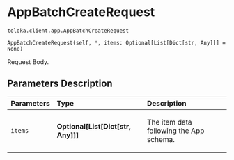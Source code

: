 # AppBatchCreateRequest
`toloka.client.app.AppBatchCreateRequest`

```
AppBatchCreateRequest(self, *, items: Optional[List[Dict[str, Any]]] = None)
```

Request Body.

## Parameters Description

| Parameters | Type | Description |
| :----------| :----| :-----------|
`items`|**Optional\[List\[Dict\[str, Any\]\]\]**|<p>The item data following the App schema.</p>

